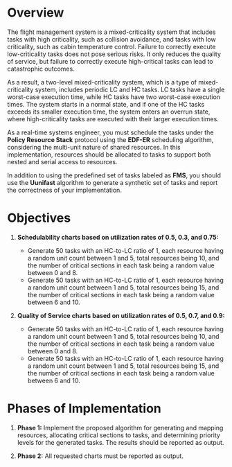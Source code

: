 # Overview

The flight management system is a mixed-criticality system that includes tasks with high criticality, such as collision avoidance, and tasks with low criticality, such as cabin temperature control. Failure to correctly execute low-criticality tasks does not pose serious risks. It only reduces the quality of service, but failure to correctly execute high-critical tasks can lead to catastrophic outcomes.

As a result, a two-level mixed-criticality system, which is a type of mixed-criticality system, includes periodic LC and HC tasks. LC tasks have a single worst-case execution time, while HC tasks have two worst-case execution times. The system starts in a normal state, and if one of the HC tasks exceeds its smaller execution time, the system enters an overrun state, where high-criticality tasks are executed with their larger execution times.

As a real-time systems engineer, you must schedule the tasks under the **Policy Resource Stack** protocol using the **EDF-ER** scheduling algorithm, considering the multi-unit nature of shared resources. In this implementation, resources should be allocated to tasks to support both nested and serial access to resources.

In addition to using the predefined set of tasks labeled as **FMS**, you should use the **Uunifast** algorithm to generate a synthetic set of tasks and report the correctness of your implementation.

# Objectives

1. **Schedulability charts based on utilization rates of 0.5, 0.3, and 0.75:**
    - Generate 50 tasks with an HC-to-LC ratio of 1, each resource having a random unit count between 1 and 5, total resources being 10, and the number of critical sections in each task being a random value between 0 and 8.
    - Generate 50 tasks with an HC-to-LC ratio of 1, each resource having a random unit count between 1 and 5, total resources being 15, and the number of critical sections in each task being a random value between 6 and 10.

2. **Quality of Service charts based on utilization rates of 0.5, 0.7, and 0.9:**
    - Generate 50 tasks with an HC-to-LC ratio of 1, each resource having a random unit count between 1 and 5, total resources being 10, and the number of critical sections in each task being a random value between 0 and 8.
    - Generate 50 tasks with an HC-to-LC ratio of 1, each resource having a random unit count between 1 and 5, total resources being 15, and the number of critical sections in each task being a random value between 6 and 10.

# Phases of Implementation

1. **Phase 1:** Implement the proposed algorithm for generating and mapping resources, allocating critical sections to tasks, and determining priority levels for the generated tasks. The results should be reported as output.

2. **Phase 2:** All requested charts must be reported as output.
